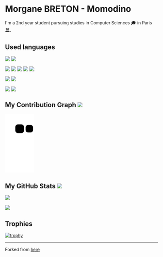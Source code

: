 <h1>Morgane BRETON - Momodino</h1>
<p>
  I'm a 2nd year student pursuing studies in Computer Sciences 🎓 in Paris 🏛.
</p>

<h2>Used languages</h2>
<p>
    <img src="https://img.shields.io/badge/-java-E34A86?style=flat-square&logo=java"/>
    <img src="https://img.shields.io/badge/-Python-yellow?style=flat-square&logo=python"/>
</p>
<p>
    <img src="https://img.shields.io/badge/-HTML5-E34F26?style=flat-square&logo=html5&logoColor=white"/>
    <img src="https://img.shields.io/badge/-CSS3-1572B6?style=flat-square&logo=css3"/>
    <img src="https://img.shields.io/badge/-Bootstrap-563D7C?style=flat-square&logo=bootstrap&logoColor=white"/>
    <img src="https://img.shields.io/badge/-JavaScript-black?style=flat-square&logo=javascript"/>
    <img src="https://img.shields.io/badge/-PHP-white?style=flat-square&logo=php"/>
</p>
<p>
    <img src="https://img.shields.io/badge/-Oracle-red?style=flat-square&logo=oracle&logoColor=white"/>
    <img src="https://img.shields.io/badge/-MySQL-black?style=flat-square&logo=mysql"/>
</p>
<p>
    <img src="https://img.shields.io/badge/-Git-black?style=flat-square&logo=git"/>
    <img src="https://img.shields.io/badge/-GitHub-black?style=flat-square&logo=github"/>
</p>


<h2>
  My Contribution Graph <img src="https://media.giphy.com/media/xUA7aZeLE2e0P7Znz2/giphy.gif" width="30">
</h2>
<p>
  <img src="https://github.com/momodinoo/momodinoo/blob/output/github-contribution-grid-snake.svg" alt="snake">
</p>


<h2>
  My GitHub Stats <img src="https://media.giphy.com/media/WFZvB7VIXBgiz3oDXE/giphy.gif" width="30">
</h2>
<p>
 <img  src="https://github-readme-streak-stats.herokuapp.com/?user=momodinoo&show_icons=true&locale=en&layout=compact&theme=radical&line_height=0" />
</p>
<p>
    <img src = "https://github-readme-stats.vercel.app/api/top-langs/?username=momodinoo&theme=radical">
</p>

<h2>Trophies</h2>

[![trophy](https://github-profile-trophy.vercel.app/?username=momodinoo&theme=radical&title=Joined2020,Commits,Followers,Repositories)](https://github.com/momodinoo/github-profile-trophy)

<hr>

Forked from [here](https://github.com/ritik307/ritik307)
